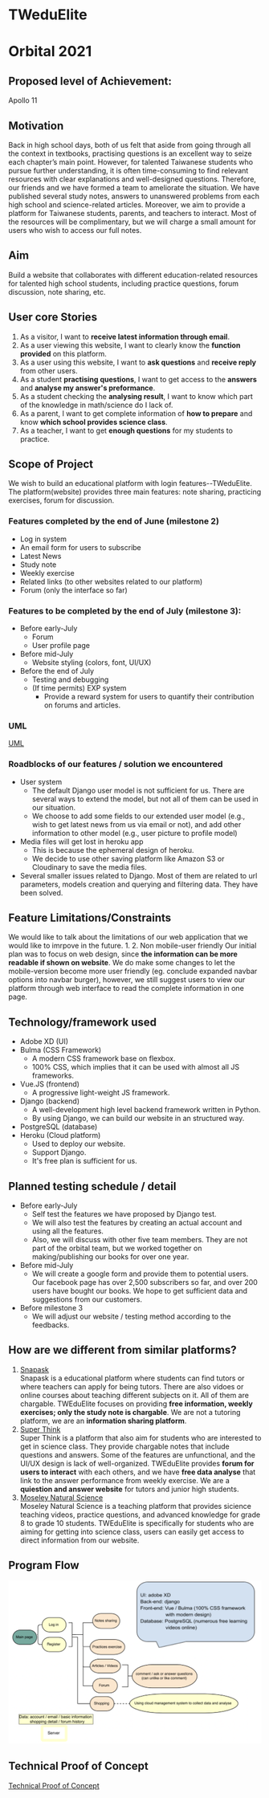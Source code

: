# TWeduElite
# Orbital 2021
## Proposed level of Achievement:
Apollo 11

## Motivation
Back in high school days, both of us felt that aside from going through all the context in textbooks, practising questions is an excellent way to seize each chapter’s main point. However, for talented Taiwanese students who pursue further understanding, it is often time-consuming to find relevant resources with clear explanations and well-designed questions. Therefore, our friends and we have formed a team to ameliorate the situation. We have published several study notes, answers to unanswered problems from each high school and science-related articles. Moreover, we aim to provide a platform for Taiwanese students, parents, and teachers to interact. Most of the resources will be complimentary, but we will charge a small amount for users who wish to access our full notes.

## Aim
Build a website that collaborates with different education-related resources for talented high school students, including practice questions, forum discussion, note sharing, etc.
 
## User core Stories
1. As a visitor, I want to **receive latest information through email**.
2.	As a user viewing this website, I want to clearly know the **function provided** on this platform. 
3.	As a user using this website, I want to **ask questions** and **receive reply** from other users.
4.	As a student **practising questions**, I want to get access to the **answers** and **analyse my answer's preformance**.
5.	As a student checking the **analysing result**, I want to know which part of the knowledge in math/science do I lack of.
6.	As a parent, I want to get complete information of **how to prepare** and know **which school provides science class**.
7.	As a teacher, I want to get **enough questions** for my students to practice. 

## Scope of Project
We wish to build an educational platform with login features--TWeduElite. The platform(website) provides three main features: note sharing, practicing exercises, forum for discussion.

### Features completed by the end of June (milestone 2)
- Log in system
- An email form for users to subscribe
- Latest News
- Study note
- Weekly exercise
- Related links (to other websites related to our platform)
- Forum (only the interface so far)

### Features to be completed by the end of July (milestone 3):
- Before early-July
  - Forum
  - User profile page
- Before mid-July
  - Website styling (colors, font, UI/UX)
- Before the end of July
  - Testing and debugging
  - (If time permits) EXP system
    - Provide a reward system for users to quantify their contribution on forums and articles. 

### UML
[UML](https://app.diagrams.net/?libs=general;uml#G1OzdGA4ugDbxHxd_d0G_qbGyw0AcOdgej)

### Roadblocks of our features / solution we encountered
- User system
  - The default Django user model is not sufficient for us. There are several ways to extend the model, but not all of them can be used in our situation.
  - We choose to add some fields to our extended user model (e.g., wish to get latest news from us via email or not), and add other information to other model (e.g., user picture to profile model)
- Media files will get lost in heroku app
  - This is because the ephemeral design of heroku.
  - We decide to use other saving platform like Amazon S3 or Cloudinary to save the media files.
- Several smaller issues related to Django. Most of them are related to url parameters, models creation and querying and filtering data. They have been solved.

## Feature Limitations/Constraints
We would like to talk about the limitations of our web application that we would like to imrpove in the future. 
1. 
2. Non mobile-user friendly
    Our initial plan was to focus on web design, since **the information can be more readable if shown on website**. We do make some changes to let the mobile-version become more user friendly (eg. conclude expanded navbar options into navbar burger), however, we still suggest users to view our platform through web interface to read the complete information in one page. 
    

## Technology/framework used
- Adobe XD (UI)
- Bulma (CSS Framework)
  - A modern CSS framework base on flexbox.
  - 100% CSS, which implies that it can be used with almost all JS frameworks.
- Vue.JS (frontend)
  - A progressive light-weight JS framework.
- Django (backend)
  - A well-development high level backend framework written in Python.
  - By using Django, we can build our website in an structured way.
- PostgreSQL (database)
- Heroku (Cloud platform)
  - Used to deploy our website.
  - Support Django.
  - It's free plan is sufficient for us.

## Planned testing schedule / detail
- Before early-July
  - Self test the features we have proposed by Django test.
  - We will also test the features by creating an actual account and using all the features.
  - Also, we will discuss with other five team members. They are not part of the orbital team, but we worked together on making/publishing our books for over one year. 
- Before mid-July
  - We will create a google form and provide them to potential users. Our facebook page has over 2,500 subscribers so far, and over 200 users have bought our books. We hope to get sufficient data and suggestions from our customers.
- Before milestone 3
  - We will adjust our website / testing method according to the feedbacks.

## How are we different from similar platforms? 
1. [Snapask](https://snapask.com/zh-tw/) <br />
  Snapask is a educational platform where students can find tutors or where teachers can apply for being tutors. There are also vidoes or online courses about teaching different subjects on it. All of them are chargable. TWEduElite focuses on providing **free information, weekly exercises; only the study note is chargable**. We are not a tutoring platform, we are an **information sharing platform**. 
2. [Super Think](https://superthink.org/) <br />
  Super Think is a platform that also aim for students who are interested to get in science class. They provide chargable notes that include questions and answers. Some of the features are unfunctional, and the UI/UX design is lack of well-organized. TWEduElite provides **forum for users to interact** with each others, and we have **free data analyse** that link to the answer performance from weekly exercise. We are a **quiestion and answer website** for tutors and junior high students. 
3. [Moseley Natural Science](https://www.moseleytw.com/blog/21) <br />
  Moseley Natural Science is a teaching platform that provides sicience teaching videos, practice questions, and advanced knowledge for grade 8 to grade 10 students. TWEduElite is specifically for students who are aiming for getting into science class, users can easily get access to direct information from our website. 
## Program Flow
![program Flow](/programFlow.png)

## Technical Proof of Concept
[Technical Proof of Concept](https://tweduelite.herokuapp.com/)
